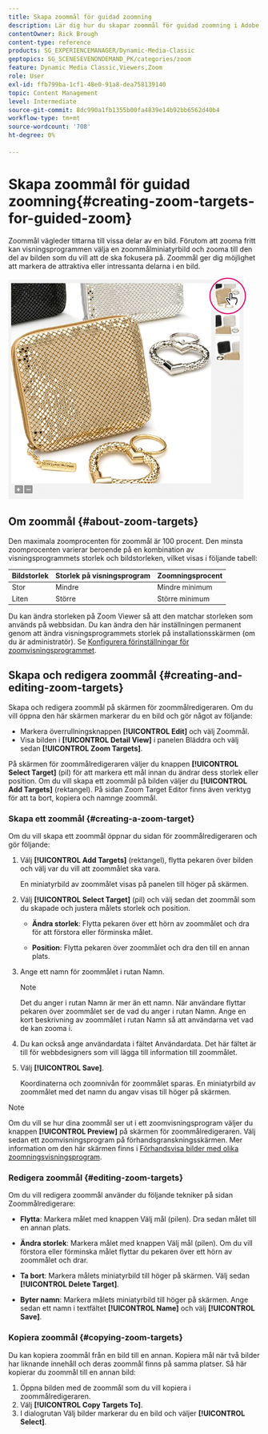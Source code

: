```yaml
---
title: Skapa zoommål för guidad zoomning
description: Lär dig hur du skapar zoommål för guidad zoomning i Adobe Dynamic Media Classic.
contentOwner: Rick Brough
content-type: reference
products: SG_EXPERIENCEMANAGER/Dynamic-Media-Classic
geptopics: SG_SCENESEVENONDEMAND_PK/categories/zoom
feature: Dynamic Media Classic,Viewers,Zoom
role: User
exl-id: ffb799ba-1cf1-48e0-91a8-dea758139140
topic: Content Management
level: Intermediate
source-git-commit: 8dc990a1fb1355b00fa4839e14b92bb6562d40b4
workflow-type: tm+mt
source-wordcount: '708'
ht-degree: 0%

---
```


# Skapa zoommål för guidad zoomning{#creating-zoom-targets-for-guided-zoom}

Zoommål vägleder tittarna till vissa delar av en bild. Förutom att zooma fritt kan visningsprogrammen välja en zoommålminiatyrbild och zooma till den del av bilden som du vill att de ska fokusera på. Zoommål ger dig möjlighet att markera de attraktiva eller intressanta delarna i en bild.

![Skapa zoommål för guidad zoomning](/help/using/assets/zo_guided_zoom.png)

## Om zoommål {#about-zoom-targets}

Den maximala zoomprocenten för zoommål är 100 procent. Den minsta zoomprocenten varierar beroende på en kombination av visningsprogrammets storlek och bildstorleken, vilket visas i följande tabell:

| Bildstorlek | Storlek på visningsprogram | Zoomningsprocent |
| --- | --- | --- |
| Stor | Mindre | Mindre minimum |
| Liten | Större | Större minimum |

Du kan ändra storleken på Zoom Viewer så att den matchar storleken som används på webbsidan. Du kan ändra den här inställningen permanent genom att ändra visningsprogrammets storlek på installationsskärmen (om du är administratör). Se [Konfigurera förinställningar för zoomvisningsprogrammet](setting-zoom-viewer-presets.md#setting_up_zoom_viewer_presets).

## Skapa och redigera zoommål {#creating-and-editing-zoom-targets}

Skapa och redigera zoommål på skärmen för zoommålredigeraren. Om du vill öppna den här skärmen markerar du en bild och gör något av följande:

* Markera överrullningsknappen **[!UICONTROL Edit]** och välj Zoommål.
* Visa bilden i **[!UICONTROL Detail View]** i panelen Bläddra och välj sedan **[!UICONTROL Zoom Targets]**.

På skärmen för zoommålredigeraren väljer du knappen **[!UICONTROL Select Target]** (pil) för att markera ett mål innan du ändrar dess storlek eller position. Om du vill skapa ett zoommål på bilden väljer du **[!UICONTROL Add Targets]** (rektangel). På sidan Zoom Target Editor finns även verktyg för att ta bort, kopiera och namnge zoommål.

### Skapa ett zoommål {#creating-a-zoom-target}

Om du vill skapa ett zoommål öppnar du sidan för zoommålredigeraren och gör följande:

1. Välj **[!UICONTROL Add Targets]** (rektangel), flytta pekaren över bilden och välj var du vill att zoommålet ska vara.

   En miniatyrbild av zoommålet visas på panelen till höger på skärmen.

1. Välj **[!UICONTROL Select Target]** (pil) och välj sedan det zoommål som du skapade och justera målets storlek och position.

   * **Ändra storlek**: Flytta pekaren över ett hörn av zoommålet och dra för att förstora eller förminska målet.

   * **Position**: Flytta pekaren över zoommålet och dra den till en annan plats.

1. Ange ett namn för zoommålet i rutan Namn.

   >[!NOTE]
   >
   >Det du anger i rutan Namn är mer än ett namn. När användare flyttar pekaren över zoommålet ser de vad du anger i rutan Namn. Ange en kort beskrivning av zoommålet i rutan Namn så att användarna vet vad de kan zooma i.

1. Du kan också ange användardata i fältet Användardata. Det här fältet är till för webbdesigners som vill lägga till information till zoommålet.
1. Välj **[!UICONTROL Save]**.

   Koordinaterna och zoomnivån för zoommålet sparas. En miniatyrbild av zoommålet med det namn du angav visas till höger på skärmen.

>[!NOTE]
>
>Om du vill se hur dina zoommål ser ut i ett zoomvisningsprogram väljer du knappen **[!UICONTROL Preview]** på skärmen för zoommålredigeraren. Välj sedan ett zoomvisningsprogram på förhandsgranskningsskärmen. Mer information om den här skärmen finns i [Förhandsvisa bilder med olika zoomningsvisningsprogram](previewing-image-assets-different-zoom.md#previewing_image_assets_with_different_zoom_viewers).

### Redigera zoommål {#editing-zoom-targets}

Om du vill redigera zoommål använder du följande tekniker på sidan Zoommålredigerare:

* **Flytta**: Markera målet med knappen Välj mål (pilen). Dra sedan målet till en annan plats.

* **Ändra storlek**: Markera målet med knappen Välj mål (pilen). Om du vill förstora eller förminska målet flyttar du pekaren över ett hörn av zoommålet och drar.

* **Ta bort**: Markera målets miniatyrbild till höger på skärmen. Välj sedan **[!UICONTROL Delete Target]**.

* **Byter namn**: Markera målets miniatyrbild till höger på skärmen. Ange sedan ett namn i textfältet **[!UICONTROL Name]** och välj **[!UICONTROL Save]**.

### Kopiera zoommål {#copying-zoom-targets}

Du kan kopiera zoommål från en bild till en annan. Kopiera mål när två bilder har liknande innehåll och deras zoommål finns på samma platser. Så här kopierar du zoommål till en annan bild:

1. Öppna bilden med de zoommål som du vill kopiera i zoommålredigeraren.
1. Välj **[!UICONTROL Copy Targets To]**.
1. I dialogrutan Välj bilder markerar du en bild och väljer **[!UICONTROL Select]**.
